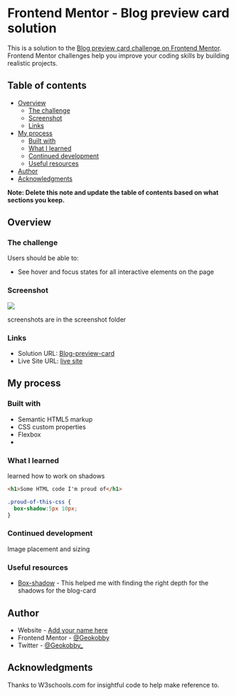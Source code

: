 # Frontend Mentor - Blog preview card solution

This is a solution to the [Blog preview card challenge on Frontend Mentor](https://www.frontendmentor.io/challenges/blog-preview-card-ckPaj01IcS). Frontend Mentor challenges help you improve your coding skills by building realistic projects. 

## Table of contents

- [Overview](#overview)
  - [The challenge](#the-challenge)
  - [Screenshot](#screenshot)
  - [Links](#links)
- [My process](#my-process)
  - [Built with](#built-with)
  - [What I learned](#what-i-learned)
  - [Continued development](#continued-development)
  - [Useful resources](#useful-resources)
- [Author](#author)
- [Acknowledgments](#acknowledgments)

**Note: Delete this note and update the table of contents based on what sections you keep.**

## Overview

### The challenge

Users should be able to:

- See hover and focus states for all interactive elements on the page

### Screenshot

![](./screenshot.jpg)

screenshots are in the screenshot folder 



### Links

- Solution URL: [Blog-preview-card](https://github.com/Geokobby/Blog-preview-card)
- Live Site URL: [live site ](https://geokobby.github.io/Blog-preview-card/)

## My process

### Built with

- Semantic HTML5 markup
- CSS custom properties
- Flexbox
-

### What I learned

learned how to work on shadows 

```html
<h1>Some HTML code I'm proud of</h1>
```
```css
.proud-of-this-css {
  box-shadow:5px 10px;
}
```


### Continued development

Image placement and sizing 

### Useful resources

- [Box-shadow](https://www.w3schools.com/cssref/css3_pr_box-shadow.php) - This helped me with finding the right depth for the shadows for the blog-card


## Author

- Website - [Add your name here](https://www.your-site.com)
- Frontend Mentor - [@Geokobby](https://www.frontendmentor.io/profile/Geokobby)
- Twitter - [@Geokobby_](https://twitter.com/Geokobby_)

## Acknowledgments

Thanks to W3schools.com for insightful code to help make reference to.
